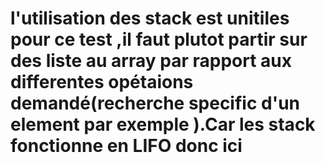 # l'utilisation des stack est unitiles pour ce test ,il faut plutot partir sur des liste au array par rapport aux differentes opétaions demandé(recherche specific d'un element par exemple ).Car les stack fonctionne en LIFO donc ici 

#
